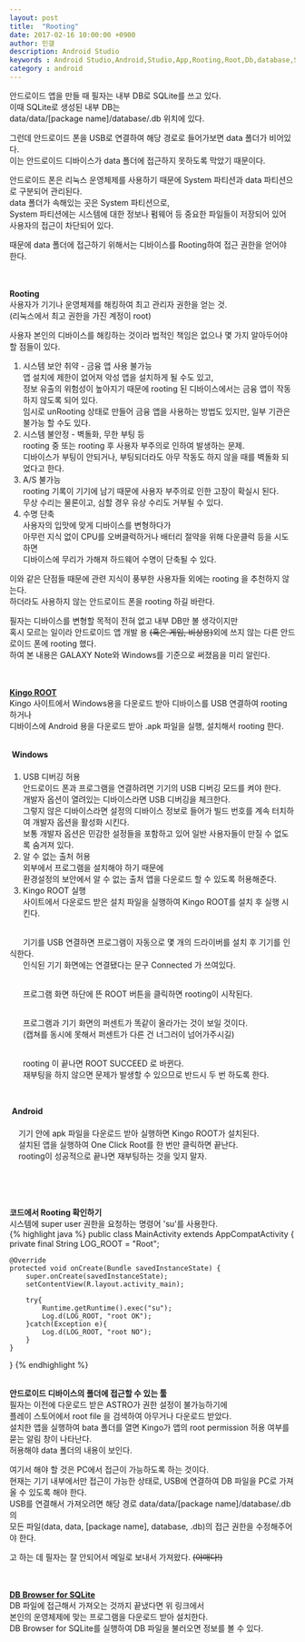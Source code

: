 ```yaml
---
layout: post
title:  "Rooting"
date: 2017-02-16 10:00:00 +0900
author: 민갤
description: Android Studio 
keywords : Android Studio,Android,Studio,App,Rooting,Root,Db,database,SQLite,SQLiteDatabase,data
category : android
---
```


안드로이드 앱을 만들 때 필자는 내부 DB로 SQLite를 쓰고 있다.<br>
이때 SQLite로 생성된 내부 DB는<br>
<span class="blue">data/data/[package name]/database/.db</span> 위치에 있다.<br>

그런데 안드로이드 폰을 USB로 연결하여 해당 경로로 들어가보면 data 폴더가 비어있다.<br>
이는 안드로이드 디바이스가 data 폴더에 접근하지 못하도록 막았기 때문이다.<br>

안드로이드 폰은 리눅스 운영체제를 사용하기 때문에 System 파티션과 data 파티션으로 구분되어 관리된다.<br>
data 폴더가 속해있는 곳은 System 파티션으로,<br>
System 파티션에는 시스템에 대한 정보나 펌웨어 등 중요한 파일들이 저장되어 있어 사용자의 접근이 차단되어 있다.<br>

때문에 data 폴더에 접근하기 위해서는 디바이스를 Rooting하여 접근 권한을 얻어야 한다.<br>
<br>
<br>

<b class="h2">Rooting</b><br>
사용자가 기기나 운영체제를 해킹하여 최고 관리자 권한을 얻는 것.<br>
(리눅스에서 최고 권한을 가진 계정이 root)<br>

사용자 본인의 디바이스를 해킹하는 것이라 법적인 책임은 없으나 몇 가지 알아두어야 할 점들이 있다.<br>

1. 시스템 보안 취약 - <span class="red">금융 앱 사용 불가능</span><br>
앱 설치에 제한이 없어져 악성 앱을 설치하게 될 수도 있고, <br>
정보 유출의 위험성이 높아지기 때문에 rooting 된 디바이스에서는 금융 앱이 작동하지 않도록 되어 있다.<br>
임시로 unRooting 상태로 만들어 금융 앱을 사용하는 방법도 있지만, 일부 기관은 불가능 할 수도 있다.<br>
2. 시스템 불안정 - <span class="red">벽돌화, 무한 부팅 등</span><br>
rooting 중 또는 rooting 후 사용자 부주의로 인하여 발생하는 문제.<br>
디바이스가 부팅이 안되거나, 부팅되더라도 아무 작동도 하지 않을 때를 벽돌화 되었다고 한다.<br>
3. <span class="red">A/S 불가능</span><br>
rooting 기록이 기기에 남기 때문에 사용자 부주의로 인한 고장이 확실시 된다.<br>
무상 수리는 물론이고, 심할 경우 유상 수리도 거부될 수 있다.<br>
4. <span class="red">수명 단축</span><br>
사용자의 입맛에 맞게 디바이스를 변형하다가 <br>
아무런 지식 없이 CPU를 오버클럭하거나 배터리 절약을 위해 다운클럭 등을 시도 하면<br>
디바이스에 무리가 가해져 하드웨어 수명이 단축될 수 있다.<br>

이와 같은 단점들 때문에 관련 지식이 풍부한 사용자들 외에는 rooting 을 추천하지 않는다.<br>
하더라도 사용하지 않는 안드로이드 폰을 rooting 하길 바란다.<br>

필자는 디바이스를 변형할 목적이 전혀 없고 내부 DB만 볼 생각이지만<br>
혹시 모르는 일이라 안드로이드 앱 개발 용 <del>(혹은 게임, 비상용)</del>외에 쓰지 않는 다른 안드로이드 폰에 rooting 했다.<br>
하여 본 내용은 GALAXY Note와 Windows를 기준으로 써졌음을 미리 알린다.<br>
<br>
<br>

<b class="h2">[Kingo ROOT] </b><br>
Kingo 사이트에서 Windows용을 다운로드 받아 디바이스를 USB 연결하여 rooting 하거나<br>
디바이스에 Android 용을 다운로드 받아 .apk 파일을 실행, 설치해서 rooting 한다.<br>
<br>

&#149; <b>Windows</b><br>
1. USB 디버깅 허용<br>
안드로이드 폰과 프로그램을 연결하려면 기기의 <span class="blue">USB 디버깅 모드</span>를 켜야 한다.<br>
개발자 옵션이 열려있는 디바이스라면 USB 디버깅을 체크한다.<br>
그렇지 않은 디바이스라면 설정의 디바이스 정보로 들어가 빌드 번호를 계속 터치하여 개발자 옵션을 활성화 시킨다.<br>
보통 개발자 옵션은 민감한 설정들을 포함하고 있어 일반 사용자들이 만질 수 없도록 숨겨져 있다.<br>
2. 알 수 없는 출처 허용<br>
외부에서 프로그램을 설치해야 하기 때문에<br>
환경설정의 보안에서 <span class="blue">알 수 없는 출처</span> 앱을 다운로드 할 수 있도록 허용해준다.<br>
3. Kingo ROOT 실행<br>
사이트에서 다운로드 받은 설치 파일을 실행하여 Kingo ROOT를 설치 후 실행 시킨다.<br>
<p class="t_center w80"><amp-img src="{{ "/img/post21/01.jpg" | prepend: site.baseurl }}" alt="kingo root" width="809" height="583" layout="responsive"></amp-img></p><br>
&nbsp; &nbsp; &nbsp; 기기를 USB 연결하면 프로그램이 자동으로 몇 개의 드라이버를 설치 후 기기를 인식한다.<br>
&nbsp; &nbsp; &nbsp; 인식된 기기 화면에는 연결됐다는 문구 <span class="blue">Connected</span> 가 쓰여있다.<br>
<p class="t_center w80"><amp-img src="{{ "/img/post21/04.jpg" | prepend: site.baseurl }}" alt="connected" width="1175" height="584" layout="responsive"></amp-img></p><br>
&nbsp; &nbsp; &nbsp; 프로그램 화면 하단에 뜬 ROOT 버튼을 클릭하면 rooting이 시작된다.<br>
<p class="t_center w80"><amp-img src="{{ "/img/post21/05.jpg" | prepend: site.baseurl }}" alt="rooting start" width="810" height="581" layout="responsive"></amp-img></p><br>
&nbsp; &nbsp; &nbsp; 프로그램과 기기 화면의 퍼센트가 똑같이 올라가는 것이 보일 것이다.<br>
&nbsp; &nbsp; &nbsp; (캡쳐를 동시에 못해서 퍼센트가 다른 건 너그러이 넘어가주시길)<br>
<p class="t_center w80"><amp-img src="{{ "/img/post21/06.jpg" | prepend: site.baseurl }}" alt="rooting" width="1170" height="581" layout="responsive"></amp-img></p><br>
&nbsp; &nbsp; &nbsp; rooting 이 끝나면 <span class="blue">ROOT SUCCEED</span> 로 바뀐다.<br>
&nbsp; &nbsp; &nbsp; 재부팅을 하지 않으면 문제가 발생할 수 있으므로 반드시 두 번 하도록 한다.<br>
<p class="t_center w80"><amp-img src="{{ "/img/post21/07.jpg" | prepend: site.baseurl }}" alt="root succeed" width="1176" height="582" layout="responsive"></amp-img></p><br>


&#149; <b>Android</b><br>

&nbsp; &nbsp; 기기 안에 apk 파일을 다운로드 받아 실행하면 Kingo ROOT가 설치된다.<br>
&nbsp; &nbsp; 설치된 앱을 실행하여 One Click Root를 한 번만 클릭하면 끝난다.<br>
&nbsp; &nbsp; rooting이 성공적으로 끝나면 재부팅하는 것을 잊지 말자.<br>
<p class="t_center w30"><amp-img src="{{ "/img/post21/08.png" | prepend: site.baseurl }}" alt="android root" width="800" height="1280" layout="responsive"></amp-img></p><br>
<br>
<br>

<b class="h2">코드에서 Rooting 확인하기</b><br>
시스템에 super user 권한을 요청하는 명령어 'su'를 사용한다.<br>
{% highlight java %}
public class MainActivity extends AppCompatActivity {
private final String LOG_ROOT = "Root";

    @Override
    protected void onCreate(Bundle savedInstanceState) {
        super.onCreate(savedInstanceState);
        setContentView(R.layout.activity_main);
       
        try{
            Runtime.getRuntime().exec("su");
            Log.d(LOG_ROOT, "root OK");
        }catch(Exception e){
            Log.d(LOG_ROOT, "root NO");
        }
    }
}
{% endhighlight %}
<br>
<br>

<b class="h2">안드로이드 디바이스의 폴더에 접근할 수 있는 툴 </b><br>
필자는 이전에 다운로드 받은 ASTRO가 권한 설정이 불가능하기에 <br>
플레이 스토어에서 root file 을 검색하여 아무거나 다운로드 받았다.<br>
설치한 앱을 실행하여 bata 폴더를 열면 Kingo가 앱의 root permission 허용 여부를 묻는 알림 창이 나타난다. <br>
허용해야 data 폴더의 내용이 보인다.<br>

여기서 해야 할 것은 PC에서 접근이 가능하도록 하는 것이다.<br>
현재는 기기 내부에서만 접근이 가능한 상태로, USB에 연결하여 DB 파일을 PC로 가져올 수 있도록 해야 한다.<br>
USB를 연결해서 가져오려면 해당 경로 data/data/[package name]/database/.db 의 <br>
모든 파일(data, data, [package name], database, .db)의 접근 권한을 수정해주어야 한다.<br>
<p class="t_center w80"><amp-img src="{{ "/img/post21/09.jpg" | prepend: site.baseurl }}" alt="android root" width="2400" height="1280" layout="responsive"></amp-img></p>
고 하는 데 필자는 잘 안되어서 메일로 보내서 가져왔다. <del>(야매다!)</del><br>
<br>
<br>

<b class="h2">[DB Browser for SQLite]</b><br>
DB 파일에 접근해서 가져오는 것까지 끝냈다면 위 링크에서<br>
본인의 운영체제에 맞는 프로그램을 다운로드 받아 설치한다.<br>
DB Browser for SQLite를 실행하여 DB 파일을 불러오면 정보를 볼 수 있다.<br>
<p class="t_center w80"><amp-img src="{{ "/img/post21/10.jpg" | prepend: site.baseurl }}" alt="DB Browser for SQLite" width="1046" height="668" layout="responsive"></amp-img></p><br>





[Kingo ROOT]: http://www.kingoapp.com/
[DB Browser for SQLite]: http://sqlitebrowser.org/
